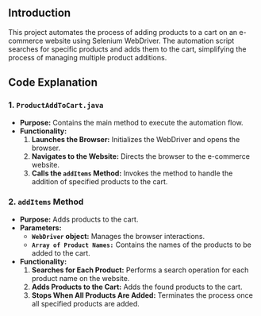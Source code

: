 ## Introduction
This project automates the process of adding products to a cart on an e-commerce website using Selenium WebDriver. The automation script searches for specific products and adds them to the cart, simplifying the process of managing multiple product additions.

## Code Explanation

### 1. `ProductAddToCart.java`
- **Purpose:** Contains the main method to execute the automation flow.
- **Functionality:**
  1. **Launches the Browser:** Initializes the WebDriver and opens the browser.
  2. **Navigates to the Website:** Directs the browser to the e-commerce website.
  3. **Calls the `addItems` Method:** Invokes the method to handle the addition of specified products to the cart.

### 2. `addItems` Method
- **Purpose:** Adds products to the cart.
- **Parameters:**
  - **`WebDriver` object:** Manages the browser interactions.
  - **`Array of Product Names:`** Contains the names of the products to be added to the cart.
- **Functionality:**
  1. **Searches for Each Product:** Performs a search operation for each product name on the website.
  2. **Adds Products to the Cart:** Adds the found products to the cart.
  3. **Stops When All Products Are Added:** Terminates the process once all specified products are added.


